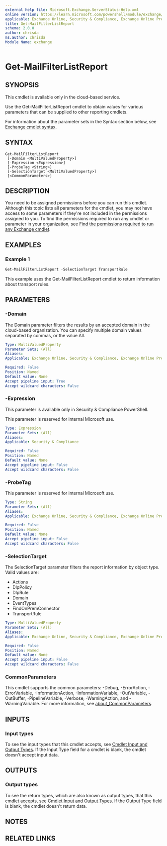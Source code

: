 ```yaml
---
external help file: Microsoft.Exchange.ServerStatus-Help.xml
online version: https://learn.microsoft.com/powershell/module/exchange/get-mailfilterlistreport
applicable: Exchange Online, Security & Compliance, Exchange Online Protection
title: Get-MailFilterListReport
schema: 2.0.0
author: chrisda
ms.author: chrisda
Module Name: exchange
---
```


# Get-MailFilterListReport

## SYNOPSIS
This cmdlet is available only in the cloud-based service.

Use the Get-MailFilterListReport cmdlet to obtain values for various parameters that can be supplied to other reporting cmdlets.

For information about the parameter sets in the Syntax section below, see [Exchange cmdlet syntax](https://learn.microsoft.com/powershell/exchange/exchange-cmdlet-syntax).

## SYNTAX

```
Get-MailFilterListReport
 [-Domain <MultiValuedProperty>]
 [-Expression <Expression>]
 [-ProbeTag <String>]
 [-SelectionTarget <MultiValuedProperty>]
 [<CommonParameters>]
```

## DESCRIPTION
You need to be assigned permissions before you can run this cmdlet. Although this topic lists all parameters for the cmdlet, you may not have access to some parameters if they're not included in the permissions assigned to you. To find the permissions required to run any cmdlet or parameter in your organization, see [Find the permissions required to run any Exchange cmdlet](https://learn.microsoft.com/powershell/exchange/find-exchange-cmdlet-permissions).

## EXAMPLES

### Example 1
```powershell
Get-MailFilterListReport -SelectionTarget TransportRule
```

This example uses the Get-MailFilterListReport cmdlet to return information about transport rules.

## PARAMETERS

### -Domain
The Domain parameter filters the results by an accepted domain in the cloud-based organization. You can specify multiple domain values separated by commas, or the value All.

```yaml
Type: MultiValuedProperty
Parameter Sets: (All)
Aliases:
Applicable: Exchange Online, Security & Compliance, Exchange Online Protection

Required: False
Position: Named
Default value: None
Accept pipeline input: True
Accept wildcard characters: False
```

### -Expression
This parameter is available only in Security & Compliance PowerShell.

This parameter is reserved for internal Microsoft use.

```yaml
Type: Expression
Parameter Sets: (All)
Aliases:
Applicable: Security & Compliance

Required: False
Position: Named
Default value: None
Accept pipeline input: False
Accept wildcard characters: False
```

### -ProbeTag
This parameter is reserved for internal Microsoft use.

```yaml
Type: String
Parameter Sets: (All)
Aliases:
Applicable: Exchange Online, Security & Compliance, Exchange Online Protection

Required: False
Position: Named
Default value: None
Accept pipeline input: False
Accept wildcard characters: False
```

### -SelectionTarget
The SelectionTarget parameter filters the report information by object type. Valid values are:

- Actions
- DlpPolicy
- DlpRule
- Domain
- EventTypes
- FindOnPremConnector
- TransportRule

```yaml
Type: MultiValuedProperty
Parameter Sets: (All)
Aliases:
Applicable: Exchange Online, Security & Compliance, Exchange Online Protection

Required: False
Position: Named
Default value: None
Accept pipeline input: False
Accept wildcard characters: False
```

### CommonParameters
This cmdlet supports the common parameters: -Debug, -ErrorAction, -ErrorVariable, -InformationAction, -InformationVariable, -OutVariable, -OutBuffer, -PipelineVariable, -Verbose, -WarningAction, and -WarningVariable. For more information, see [about_CommonParameters](https://go.microsoft.com/fwlink/p/?LinkID=113216).

## INPUTS

### Input types
To see the input types that this cmdlet accepts, see [Cmdlet Input and Output Types](https://go.microsoft.com/fwlink/p/?linkId=616387). If the Input Type field for a cmdlet is blank, the cmdlet doesn't accept input data.

## OUTPUTS

### Output types
To see the return types, which are also known as output types, that this cmdlet accepts, see [Cmdlet Input and Output Types](https://go.microsoft.com/fwlink/p/?linkId=616387). If the Output Type field is blank, the cmdlet doesn't return data.

## NOTES

## RELATED LINKS
